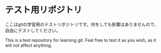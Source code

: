 # テスト用リポジトリ

ここはgitの学習用のテストリポジトリです。何をしても影響はありませんので、自由にテストしてください。

This is a test repository for learning git. Feel free to test it as you wish, as it will not affect anything.
